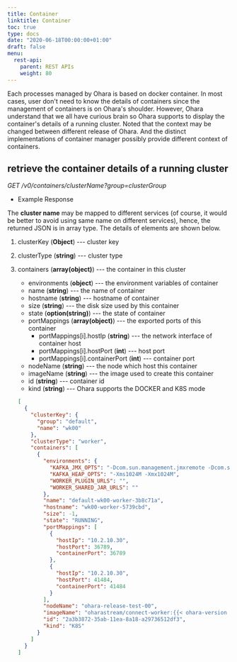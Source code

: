 ```yaml
---
title: Container
linktitle: Container
toc: true
type: docs
date: "2020-06-18T00:00:00+01:00"
draft: false
menu:
  rest-api:
    parent: REST APIs
    weight: 80
---
```


Each processes managed by Ohara is based on docker container. In most
cases, user don't need to know the details of containers since the
management of containers is on Ohara's shoulder. However, Ohara
understand that we all have curious brain so Ohara supports to display
the container's details of a running cluster. Noted that the context may
be changed between different release of Ohara. And the distinct
implementations of container manager possibly provide different context
of containers.

## retrieve the container details of a running cluster

*GET /v0/containers/$clusterName?group=$clusterGroup*

* Example Response

The **cluster name** may be mapped to different services (of course,
it would be better to avoid using same name on different services),
hence, the returned JSON is in array type. The details of elements
are shown below.

1. clusterKey (**Object**) --- cluster key
2. clusterType (**string**) --- cluster type
3. containers (**array(object)**) --- the container in this cluster
   - environments (**object**) --- the environment variables of
     container
   - name (**string**) --- the name of container
   - hostname (**string**) --- hostname of container
   - size (**string**) --- the disk size used by this container
   - state (**option(string)**) --- the state of container
   - portMappings (**array(object)**) --- the exported ports of
     this container
     - portMappings[i].hostIp (**string**) --- the network
       interface of container host
     - portMappings[i].hostPort (**int**) --- host port
     - portMappings[i].containerPort (**int**) --- container
       port
   - nodeName (**string**) --- the node which host this container
   - imageName (**string**) --- the image used to create this
     container
   - id (**string**) --- container id
   - kind (**string**) --- Ohara supports the DOCKER and K8S mode

    ```json
    [
      {
        "clusterKey": {
          "group": "default",
          "name": "wk00"
        },
        "clusterType": "worker",
        "containers": [
          {
            "environments": {
              "KAFKA_JMX_OPTS": "-Dcom.sun.management.jmxremote -Dcom.sun.management.jmxremote.authenticate=false -Dcom.sun.management.jmxremote.ssl=false -Dcom.sun.management.jmxremote.port=41484 -Dcom.sun.management.jmxremote.rmi.port=41484 -Djava.rmi.server.hostname=ohara-release-test-00",
              "KAFKA_HEAP_OPTS": "-Xms1024M -Xmx1024M",
              "WORKER_PLUGIN_URLS": "",
              "WORKER_SHARED_JAR_URLS": ""
            },
            "name": "default-wk00-worker-3b8c71a",
            "hostname": "wk00-worker-5739cbd",
            "size": -1,
            "state": "RUNNING",
            "portMappings": [
              {
                "hostIp": "10.2.10.30",
                "hostPort": 36789,
                "containerPort": 36789
              },
              {
                "hostIp": "10.2.10.30",
                "hostPort": 41484,
                "containerPort": 41484
              }
            ],
            "nodeName": "ohara-release-test-00",
            "imageName": "oharastream/connect-worker:{{< ohara-version >}}",
            "id": "2a3b3872-35ab-11ea-8a18-a29736512df3",
            "kind": "K8S"
          }
        ]
      }
    ]
    ```
